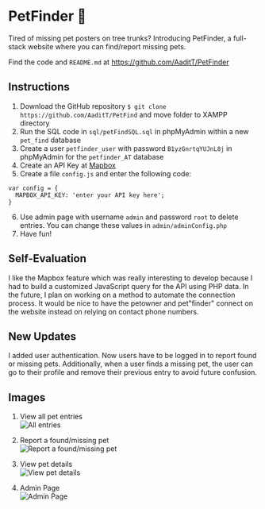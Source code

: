 # PetFinder 🐶
Tired of missing pet posters on tree trunks? Introducing PetFinder, a full-stack website where you can find/report missing pets.

Find the code and `README.md` at https://github.com/AaditT/PetFinder

## Instructions

1. Download the GitHub repository `$ git clone https://github.com/AaditT/PetFind` and move folder to XAMPP directory
2. Run the SQL code in `sql/petFindSQL.sql` in phpMyAdmin within a new `pet_find` database
3. Create a user `petfinder_user` with password `B1yzGnrtqYUJnL8j` in phpMyAdmin for the `petfinder_AT` database
4. Create an API Key at [Mapbox](https://www.mapbox.com/)
5. Create a file `config.js` and enter the following code:
```
var config = {
  MAPBOX_API_KEY: 'enter your API key here';
}
```
6. Use admin page with username `admin` and password `root` to delete entries. You can change these values in `admin/adminConfig.php`
7. Have fun!

## Self-Evaluation
I like the Mapbox feature which was really interesting to develop
because I had to build a customized JavaScript query for the API using PHP data.
In the future, I plan on working on a method to automate the connection process.
It would be nice to have the petowner and pet"finder" connect on the website
instead on relying on contact phone numbers.

## New Updates
I added user authentication. Now users have to be logged in to report found or missing pets. Additionally, when a user finds a missing pet, the user can go to their profile and remove their previous entry to avoid future confusion.

## Images

1. View all pet entries <br>
![All entries](https://i.imgur.com/Ks0SQgr.jpg)

2. Report a found/missing pet <br>
![Report a found/missing pet](https://i.imgur.com/GUu05lZ.jpg)

3. View pet details <br>
![View pet details](https://i.imgur.com/d6MlomB.jpg)

4. Admin Page <br>
![Admin Page](https://i.imgur.com/zHFyQDz.jpg)

